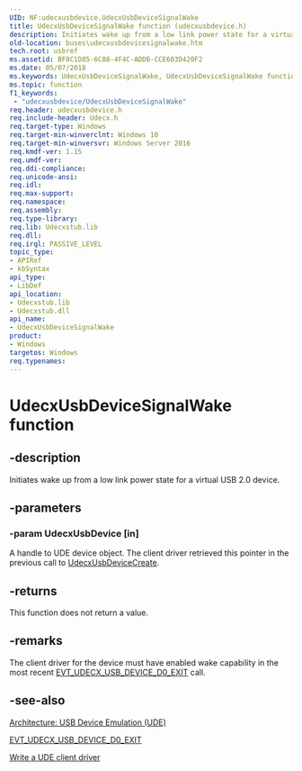 ```yaml
---
UID: NF:udecxusbdevice.UdecxUsbDeviceSignalWake
title: UdecxUsbDeviceSignalWake function (udecxusbdevice.h)
description: Initiates wake up from a low link power state for a virtual USB 2.0 device.
old-location: buses\udecxusbdevicesignalwake.htm
tech.root: usbref
ms.assetid: BF8C1D85-6C88-4F4C-ADDB-CCE603D420F2
ms.date: 05/07/2018
ms.keywords: UdecxUsbDeviceSignalWake, UdecxUsbDeviceSignalWake function [Buses], buses.udecxusbdevicesignalwake, udecxusbdevice/UdecxUsbDeviceSignalWake
ms.topic: function
f1_keywords:
 - "udecxusbdevice/UdecxUsbDeviceSignalWake"
req.header: udecxusbdevice.h
req.include-header: Udecx.h
req.target-type: Windows
req.target-min-winverclnt: Windows 10
req.target-min-winversvr: Windows Server 2016
req.kmdf-ver: 1.15
req.umdf-ver: 
req.ddi-compliance: 
req.unicode-ansi: 
req.idl: 
req.max-support: 
req.namespace: 
req.assembly: 
req.type-library: 
req.lib: Udecxstub.lib
req.dll: 
req.irql: PASSIVE_LEVEL
topic_type:
- APIRef
- kbSyntax
api_type:
- LibDef
api_location:
- Udecxstub.lib
- Udecxstub.dll
api_name:
- UdecxUsbDeviceSignalWake
product:
- Windows
targetos: Windows
req.typenames: 
---
```


# UdecxUsbDeviceSignalWake function


## -description


Initiates wake up from a low link power state for a virtual USB 2.0 device.



## -parameters




### -param UdecxUsbDevice [in]

A handle to UDE device object. The client driver retrieved this pointer in the previous call to <a href="https://docs.microsoft.com/windows-hardware/drivers/ddi/content/udecxusbdevice/nf-udecxusbdevice-udecxusbdevicecreate">UdecxUsbDeviceCreate</a>.


## -returns



This function does not return a value.




## -remarks



The client driver for the device must have enabled wake capability in the most recent <a href="https://docs.microsoft.com/windows-hardware/drivers/ddi/content/udecxusbdevice/nc-udecxusbdevice-evt_udecx_usb_device_d0_exit">EVT_UDECX_USB_DEVICE_D0_EXIT</a> call.





## -see-also




<a href="https://docs.microsoft.com/windows-hardware/drivers/usbcon/">Architecture: USB Device Emulation (UDE)</a>



<a href="https://docs.microsoft.com/windows-hardware/drivers/ddi/content/udecxusbdevice/nc-udecxusbdevice-evt_udecx_usb_device_d0_exit">EVT_UDECX_USB_DEVICE_D0_EXIT</a>



<a href="https://docs.microsoft.com/windows-hardware/drivers/usbcon/">Write a UDE client driver</a>
 

 

